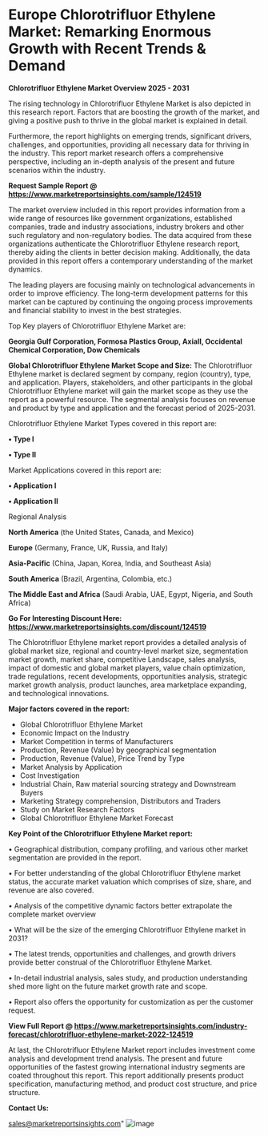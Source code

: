 # Europe Chlorotrifluor Ethylene Market: Remarking Enormous Growth with Recent Trends & Demand

<Strong> Chlorotrifluor Ethylene Market Overview 2025 - 2031</strong>

The rising technology in Chlorotrifluor Ethylene Market is also depicted in this research report. Factors that are boosting the growth of the market, and giving a positive push to thrive in the global market is explained in detail.

Furthermore, the report highlights on emerging trends, significant drivers, challenges, and opportunities, providing all necessary data for thriving in the industry. This report market research offers a comprehensive perspective, including an in-depth analysis of the present and future scenarios within the industry.

<strong>Request Sample Report @ <a href=https://www.marketreportsinsights.com/sample/124519>https://www.marketreportsinsights.com/sample/124519</a></strong>

The market overview included in this report provides information from a wide range of resources like government organizations, established companies, trade and industry associations, industry brokers and other such regulatory and non-regulatory bodies. The data acquired from these organizations authenticate the Chlorotrifluor Ethylene research report, thereby aiding the clients in better decision making. Additionally, the data provided in this report offers a contemporary understanding of the market dynamics.

The leading players are focusing mainly on technological advancements in order to improve efficiency. The long-term development patterns for this market can be captured by continuing the ongoing process improvements and financial stability to invest in the best strategies.

Top Key players of Chlorotrifluor Ethylene Market are:

<strong>Georgia Gulf Corporation, Formosa Plastics Group, Axiall, Occidental Chemical Corporation, Dow Chemicals</strong>

<strong><b>Global Chlorotrifluor Ethylene Market Scope and Size:</b></strong>
The Chlorotrifluor Ethylene market is declared segment by company, region (country), type, and application. Players, stakeholders, and other participants in the global Chlorotrifluor Ethylene market will gain the market scope as they use the report as a powerful resource. The segmental analysis focuses on revenue and product by type and application and the forecast period of 2025-2031.

Chlorotrifluor Ethylene Market Types covered in this report are:

<strong>• Type I

• Type II</strong>

Market Applications covered in this report are:

<strong>• Application I

• Application II</strong> 

Regional Analysis

<strong>North America</strong> (the United States, Canada, and Mexico)

<strong>Europe</strong> (Germany, France, UK, Russia, and Italy)

<strong>Asia-Pacific</strong> (China, Japan, Korea, India, and Southeast Asia)

<strong>South America</strong> (Brazil, Argentina, Colombia, etc.)

<strong>The Middle East and Africa</strong> (Saudi Arabia, UAE, Egypt, Nigeria, and South Africa)

<strong>Go For Interesting Discount Here: <a href=https://www.marketreportsinsights.com/discount/124519>https://www.marketreportsinsights.com/discount/124519</a></strong>

The Chlorotrifluor Ethylene market report provides a detailed analysis of global market size, regional and country-level market size, segmentation market growth, market share, competitive Landscape, sales analysis, impact of domestic and global market players, value chain optimization, trade regulations, recent developments, opportunities analysis, strategic market growth analysis, product launches, area marketplace expanding, and technological innovations.

<strong><b>Major factors covered in the report:</b></strong>
<ul>
  <li>Global Chlorotrifluor Ethylene Market </li>
  <li>Economic Impact on the Industry</li>
  <li>Market Competition in terms of Manufacturers</li>
  <li>Production, Revenue (Value) by geographical segmentation</li>
  <li>Production, Revenue (Value), Price Trend by Type</li>
  <li>Market Analysis by Application</li>
  <li>Cost Investigation</li>
  <li>Industrial Chain, Raw material sourcing strategy and Downstream Buyers</li>
  <li>Marketing Strategy comprehension, Distributors and Traders</li>
  <li>Study on Market Research Factors</li>
  <li>Global Chlorotrifluor Ethylene Market Forecast</li>
</ul>

<strong><b>Key Point of the Chlorotrifluor Ethylene Market report:</b></strong>

• Geographical distribution, company profiling, and various other market segmentation are provided in the report.

• For better understanding of the global Chlorotrifluor Ethylene market status, the accurate market valuation which comprises of size, share, and revenue are also covered.

• Analysis of the competitive dynamic factors better extrapolate the complete market overview

• What will be the size of the emerging Chlorotrifluor Ethylene market in 2031?

• The latest trends, opportunities and challenges, and growth drivers provide better construal of the Chlorotrifluor Ethylene Market.

• In-detail industrial analysis, sales study, and production understanding shed more light on the future market growth rate and scope.

• Report also offers the opportunity for customization as per the customer request.

<strong><b>View Full Report @ <a href=https://www.marketreportsinsights.com/industry-forecast/chlorotrifluor-ethylene-market-2022-124519>https://www.marketreportsinsights.com/industry-forecast/chlorotrifluor-ethylene-market-2022-124519</a></b></strong>


At last, the Chlorotrifluor Ethylene Market report includes investment come analysis and development trend analysis. The present and future opportunities of the fastest growing international industry segments are coated throughout this report. This report additionally presents product specification, manufacturing method, and product cost structure, and price structure.

<strong>Contact Us:</strong>

sales@marketreportsinsights.com"
![image](https://github.com/user-attachments/assets/652c4769-e092-4b31-a14c-50bc641fca37)
